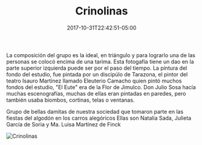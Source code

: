 ﻿---
title: "Crinolinas"
description: "Crinolinas. Sritas que tomaron parte en las fiestas. Feria del algodón 1925"
slug: "crinolinas"
image: pic01.jpg
keywords: ""
categories: 
    - ""
    - ""
date: 2017-10-31T22:42:51-05:00
draft: false
---
La composición del grupo es la ideal, en triángulo y para lograrlo una de las personas se colocó encima de una tarima. Esta fotogafía tiene un dao en la parte superior izquierda puede ser por el paso del tiempo.  La pintura del fondo del estudio, fue pintada por un discipúlo de Tarazona, el pintor del teatro Isauro Martínez llamado Eleuterio Camacho quien pintó muchos fondos del estudio, "El Eute" era de la Flor de Jimulco. Don Julio Sosa hacía muchas escenografías, muchas de ellas eran pintadas en paredes, pero también usaba biombos, cortinas, telas o ventanas.  

Grupo de bellas damitas de nuestra sociedad que tomaron parte en las fiestas del algodón en los carros alegóricos
Ellas son Natalia Sada, Julieta García de Soria y Ma. Luisa Martínez de Finck


![Crinolinas](https://claudiaguerreros.github.io/juliososa/img/pic01.jpg)
